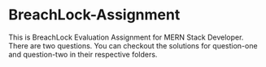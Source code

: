 # BreachLock-Assignment
This is BreachLock Evaluation Assignment for MERN Stack Developer. There are two questions. You can checkout the solutions for question-one and question-two in their respective folders.